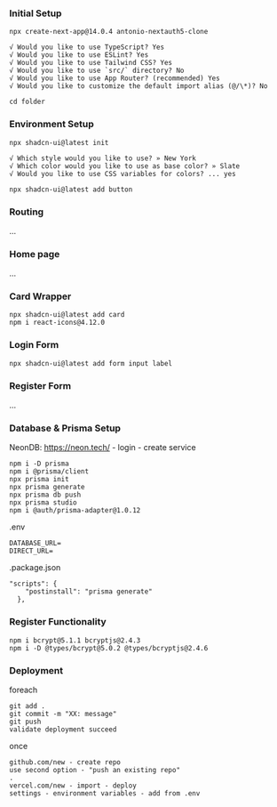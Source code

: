 ### Initial Setup

`npx create-next-app@14.0.4 antonio-nextauth5-clone`
```
√ Would you like to use TypeScript? Yes
√ Would you like to use ESLint? Yes
√ Would you like to use Tailwind CSS? Yes
√ Would you like to use `src/` directory? No
√ Would you like to use App Router? (recommended) Yes
√ Would you like to customize the default import alias (@/\*)? No
```
`cd folder`

### Environment Setup

`npx shadcn-ui@latest init`
```
√ Which style would you like to use? » New York
√ Which color would you like to use as base color? » Slate
√ Would you like to use CSS variables for colors? ... yes
```

`npx shadcn-ui@latest add button`

### Routing 

...

### Home page

...

### Card Wrapper

```
npx shadcn-ui@latest add card
npm i react-icons@4.12.0
```

### Login Form

`npx shadcn-ui@latest add form input label`

### Register Form

...

### Database & Prisma Setup

NeonDB: https://neon.tech/ - login - create service

```
npm i -D prisma
npm i @prisma/client
npx prisma init
npx prisma generate
npx prisma db push
npx prisma studio
npm i @auth/prisma-adapter@1.0.12
```

.env
```
DATABASE_URL=
DIRECT_URL=
```

.package.json
```
"scripts": {
    "postinstall": "prisma generate"
  },
```

### Register Functionality

```
npm i bcrypt@5.1.1 bcryptjs@2.4.3
npm i -D @types/bcrypt@5.0.2 @types/bcryptjs@2.4.6
```

### Deployment

foreach
```
git add .
git commit -m "XX: message"
git push
validate deployment succeed
```

once
```
github.com/new - create repo
use second option - "push an existing repo"
.
vercel.com/new - import - deploy
settings - environment variables - add from .env
```